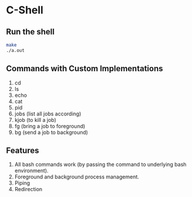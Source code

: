 # C-Shell

## Run the shell
```bash
make
./a.out
```

## Commands with Custom Implementations
1. cd
2. ls
3. echo
4. cat
5. pid
6. jobs (list all jobs according)
7. kjob (to kill a job)
8. fg (bring a job to foreground)
9. bg (send a job to background)

## Features
1. All bash commands work (by passing the command to underlying bash environment).
2. Foreground and background process management.
3. Piping
4. Redirection

